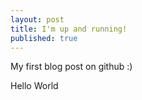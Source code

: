 ```yaml
---
layout: post
title: I'm up and running!
published: true
---
```


My first blog post on github :)

Hello World
